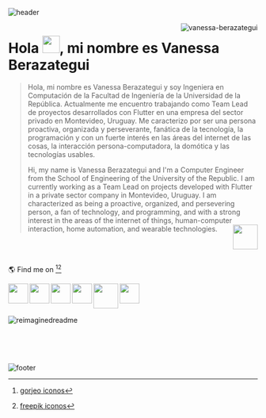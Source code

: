 ![header](https://github.com/Vanessa-Berazategui/Vanessa-Berazategui/assets/37006656/5b552b53-1418-45d0-875e-2fb594b9b416)

<img align="right" src="https://komarev.com/ghpvc/?username=vanessa-berazategui&label=Profile%20views&color=0e75b6&style=flat" alt="vanessa-berazategui"/>

<h1>Hola <img src="https://github.com/Vanessa-Berazategui/Vanessa-Berazategui/assets/37006656/96f2376b-7c2a-4d3c-b39a-180e1a591437" width="35px" height="35px">, mi nombre es Vanessa Berazategui</h1>

>Hola, mi nombre es Vanessa Berazategui y soy Ingeniera en Computación de la Facultad de Ingeniería 
>de la Universidad de la República.  Actualmente me encuentro trabajando como Team Lead de proyectos 
>desarrollados con Flutter en una empresa del sector privado en Montevideo, Uruguay. Me caracterizo por 
>ser una persona proactiva, organizada y perseverante, fanática de la tecnología, la programación y con 
>un fuerte interés en las áreas del internet de las cosas, la interacción persona-computadora, la domótica 
>y las tecnologías usables.
>
>
>Hi, my name is Vanessa Berazategui and I'm a Computer Engineer from the School of Engineering of the University 
>of the Republic. I am currently working as a Team Lead on projects developed with Flutter in a private sector 
>company in Montevideo, Uruguay. I am characterized as being a proactive, organized, and persevering person, a fan 
>of technology, and programming, and with a strong interest in the areas of the internet of things, human-computer 
>interaction, home automation, and wearable technologies.<img align="right" src="https://github.com/Vanessa-Berazategui/Vanessa-Berazategui/assets/37006656/f7a4ec3f-a4a0-4741-803f-5e17b0f12999" width="50px" height="50px"/>

<br/><br/>

🌎 Find me on [^1][^2]

[<img align="left" height="40" width="40" src="https://user-images.githubusercontent.com/37006656/198861624-1f157a64-0293-4867-a5d1-a2f03859ceb0.png">](https://twitter.com/vaneberazategui)
[<img align="left" height="40" width="40" src="https://user-images.githubusercontent.com/37006656/198861838-c217d8f5-2255-4536-9818-344642e85634.png">](https://linkedin.com/in/vanessa-berazategui)
[<img align="left" height="40" width="40" src="https://user-images.githubusercontent.com/37006656/198861919-d63843d6-6a67-4455-a928-e0bfaee598f0.png">](https://instagram.com/vanessa_berazategui)
[<img align="left" height="40" width="40" src="https://user-images.githubusercontent.com/37006656/198906618-3f049424-cd48-42d2-85b9-1dce82c86d53.png">](https://stackoverflow.com/users/9436681/vanessa-berazategui)
[<img align="left" height="50" width="50" src="https://user-images.githubusercontent.com/37006656/216207514-b99a15b9-9756-4421-998b-cdb6a2fb97eb.png">](https://www.youtube.com/channel/UCaqmU0Ccn_XggrEXEEj2XSQ)
[<img align="left" height="40" width="40" src="https://user-images.githubusercontent.com/37006656/249651884-2b4c4935-e359-46b6-9060-76f15b89a709.png">](https://g.dev/vberazategui)

<br/><br/><br/>

<img src="https://myreadme.vercel.app/api/embed/Vanessa-Berazategui?panels=userstatistics,toprepositories,toplanguages,commitgraph" alt="reimaginedreadme" />


<br/><br/><br/>

![footer](https://github.com/Vanessa-Berazategui/Vanessa-Berazategui/assets/37006656/c6bb87b4-17a7-477e-88b5-64e7f89ce72e)

[^1]: [gorjeo iconos](https://www.flaticon.es/iconos-gratis/gorjeo)
[^2]: [freepik iconos](https://www.flaticon.es/iconos-gratis/freepik)

 
 
